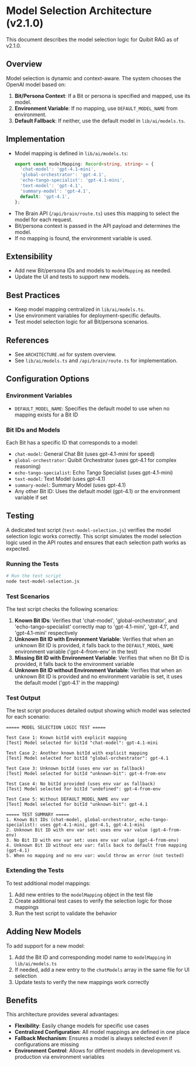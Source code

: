 # Model Selection Architecture (v2.1.0)

This document describes the model selection logic for Quibit RAG as of v2.1.0.

## Overview

Model selection is dynamic and context-aware. The system chooses the OpenAI model based on:
1. **Bit/Persona Context**: If a Bit or persona is specified and mapped, use its model.
2. **Environment Variable**: If no mapping, use `DEFAULT_MODEL_NAME` from environment.
3. **Default Fallback**: If neither, use the default model in `lib/ai/models.ts`.

## Implementation

- Model mapping is defined in `lib/ai/models.ts`:
  ```typescript
  export const modelMapping: Record<string, string> = {
    'chat-model': 'gpt-4.1-mini',
    'global-orchestrator': 'gpt-4.1',
    'echo-tango-specialist': 'gpt-4.1-mini',
    'text-model': 'gpt-4.1',
    'summary-model': 'gpt-4.1',
    default: 'gpt-4.1',
  };
  ```
- The Brain API (`/api/brain/route.ts`) uses this mapping to select the model for each request.
- Bit/persona context is passed in the API payload and determines the model.
- If no mapping is found, the environment variable is used.

## Extensibility
- Add new Bit/persona IDs and models to `modelMapping` as needed.
- Update the UI and tests to support new models.

## Best Practices
- Keep model mapping centralized in `lib/ai/models.ts`.
- Use environment variables for deployment-specific defaults.
- Test model selection logic for all Bit/persona scenarios.

## References
- See `ARCHITECTURE.md` for system overview.
- See `lib/ai/models.ts` and `/api/brain/route.ts` for implementation.

## Configuration Options

### Environment Variables

- `DEFAULT_MODEL_NAME`: Specifies the default model to use when no mapping exists for a Bit ID

### Bit IDs and Models

Each Bit has a specific ID that corresponds to a model:

- `chat-model`: General Chat Bit (uses gpt-4.1-mini for speed)
- `global-orchestrator`: Quibit Orchestrator (uses gpt-4.1 for complex reasoning)
- `echo-tango-specialist`: Echo Tango Specialist (uses gpt-4.1-mini)
- `text-model`: Text Model (uses gpt-4.1)
- `summary-model`: Summary Model (uses gpt-4.1)
- Any other Bit ID: Uses the default model (gpt-4.1) or the environment variable if set

## Testing

A dedicated test script (`test-model-selection.js`) verifies the model selection logic works correctly. This script simulates the model selection logic used in the API routes and ensures that each selection path works as expected.

### Running the Tests

```bash
# Run the test script
node test-model-selection.js
```

### Test Scenarios

The test script checks the following scenarios:

1. **Known Bit IDs**: Verifies that 'chat-model', 'global-orchestrator', and 'echo-tango-specialist' correctly map to 'gpt-4.1-mini', 'gpt-4.1', and 'gpt-4.1-mini' respectively
2. **Unknown Bit ID with Environment Variable**: Verifies that when an unknown Bit ID is provided, it falls back to the `DEFAULT_MODEL_NAME` environment variable ('gpt-4-from-env' in the test)
3. **Missing Bit ID with Environment Variable**: Verifies that when no Bit ID is provided, it falls back to the environment variable
4. **Unknown Bit ID without Environment Variable**: Verifies that when an unknown Bit ID is provided and no environment variable is set, it uses the default model ('gpt-4.1' in the mapping)

### Test Output

The test script produces detailed output showing which model was selected for each scenario:

```
===== MODEL SELECTION LOGIC TEST =====

Test Case 1: Known bitId with explicit mapping
[Test] Model selected for bitId "chat-model": gpt-4.1-mini

Test Case 2: Another known bitId with explicit mapping
[Test] Model selected for bitId "global-orchestrator": gpt-4.1

Test Case 3: Unknown bitId (uses env var as fallback)
[Test] Model selected for bitId "unknown-bit": gpt-4-from-env

Test Case 4: No bitId provided (uses env var as fallback)
[Test] Model selected for bitId "undefined": gpt-4-from-env

Test Case 5: Without DEFAULT_MODEL_NAME env var
[Test] Model selected for bitId "unknown-bit": gpt-4.1

===== TEST SUMMARY =====
1. Known Bit IDs (chat-model, global-orchestrator, echo-tango-specialist): uses gpt-4.1-mini, gpt-4.1, gpt-4.1-mini
2. Unknown Bit ID with env var set: uses env var value (gpt-4-from-env)
3. No Bit ID with env var set: uses env var value (gpt-4-from-env)
4. Unknown Bit ID without env var: falls back to default from mapping (gpt-4.1)
5. When no mapping and no env var: would throw an error (not tested)
```

### Extending the Tests

To test additional model mappings:

1. Add new entries to the `modelMapping` object in the test file
2. Create additional test cases to verify the selection logic for those mappings
3. Run the test script to validate the behavior

## Adding New Models

To add support for a new model:

1. Add the Bit ID and corresponding model name to `modelMapping` in `lib/ai/models.ts`
2. If needed, add a new entry to the `chatModels` array in the same file for UI selection
3. Update tests to verify the new mappings work correctly

## Benefits

This architecture provides several advantages:

- **Flexibility**: Easily change models for specific use cases
- **Centralized Configuration**: All model mappings are defined in one place
- **Fallback Mechanism**: Ensures a model is always selected even if configurations are missing
- **Environment Control**: Allows for different models in development vs. production via environment variables 